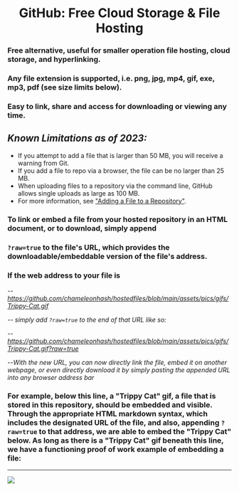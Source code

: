 # <center> GitHub: Free Cloud Storage & File Hosting </center> 

### Free alternative, useful for smaller operation file hosting, cloud storage, and hyperlinking.
### Any file extension is supported, i.e. png, jpg, mp4, gif, exe, mp3, pdf (see size limits below).
### Easy to link, share and access for downloading or viewing any time.

 
## *Known Limitations as of 2023:* 

* If you attempt to add a file that is larger than 50 MB, you will receive a warning from Git. 
* If you add a file to repo via a browser, the file can be no larger than 25 MB. 
* When uploading files to a repository via the command line, GitHub allows single uploads as large as 100 MB.
* For more information, see ["Adding a File to a Repository"](https://docs.github.com/en/repositories/working-with-files/managing-files/adding-a-file-to-a-repository).

### To link or embed a file from your hosted repository in an HTML document, or to download, simply append 
### `?raw=true` to the file's URL, which provides the downloadable/embeddable version of the file's address.

### If the web address to your file is 

-- *https://github.com/chameleonhash/hostedfiles/blob/main/assets/pics/gifs/Trippy-Cat.gif*

-- *simply add `?raw=true` to the end of that URL like so:* 

-- *https://github.com/chameleonhash/hostedfiles/blob/main/assets/pics/gifs/Trippy-Cat.gif?raw=true*

--*With the new URL, you can now directly link the file, embed it on another webpage, or even directly download it by simply pasting the appended URL into any browser address bar*


### For example, below this line, a "Trippy Cat" gif, a file that is stored in this repository, should be embedded and visible.  Through the appropriate HTML markdown syntax, which includes the designated URL of the file, and also, appending `?raw=true` to that address, we are able to embed the "Trippy Cat" below. As long as there is a "Trippy Cat" gif beneath this line, we have a functioning proof of work example of embedding a file:

***
![](https://github.com/chameleonhash/hostedfiles/blob/main/assets/pics/gifs/Trippy-Cat.gif?raw=true)




